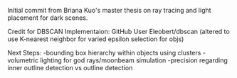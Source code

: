 Initial commit from Briana Kuo's master thesis on ray tracing and light placement for dark scenes.

Credit for DBSCAN Implementaion: GitHub User Eleobert/dbscan (altered to use K-nearest neighbor for varied epsilon selection for objs)

Next Steps: 
-bounding box hierarchy within objects using clusters
-volumetric lighting for god rays/moonbeam simulation
-precision regarding inner outline detection vs outline detection

